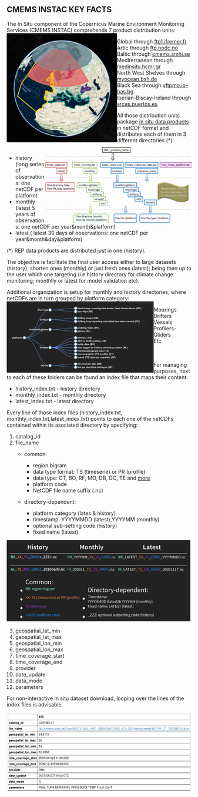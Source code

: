 ## CMEMS INSTAC KEY FACTS

The In Situ component of the Copernicus Marine Environment Monitoring Services (CMEMS INSTAC) comprehends 7 product distribution units:
<img align="left" src="https://github.com/CopernicusMarineInsitu/INSTACTraining/blob/master/images/regions.png" width="300">
1. Global through [ftp1.ifremer.fr](wwz.ifremer.fr/)
2. Artic through [ftp.nodc.no](arctic-roos.org/members/IMR)
3. Baltic through [cmems.smhi.se](http://www.smhi.se/en) 
4. Mediterranean through [medinsitu.hcmr.gr](http://www.hcmr.gr/en/)
5. North West Shelves through [myocean.bsh.de](http://nwsportal.bsh.de/)
6. Black Sea through [vftpmo.io-bas.bg](http://www.io-bas.bg/index_en.html)
7. Iberian-Biscay-Ireland through [arcas.puertos.es](http://ibidataportal.puertos.es/quid.php)

All those distribution units package [in situ data products](http://cmems-resources.cls.fr/documents/PUM/CMEMS-INS-PUM-013.pdf) in netCDF format and distributes each of them in 3 different directories (*):
<img align="right" src="https://github.com/CopernicusMarineInsitu/INSTACTraining/blob/master/images/ftp_struture.png" width="400">
<br>
<br>
* history (long series of observations: one netCDF per platform)
* monthly (latest 5 years of observations: one netCDF per year&month&platform)
* latest ( latest 30 days of observations: one netCDF per year&month&day&platform)

(*) REP data products are distributed just in one (history).

The objective is facilitate the final user access either to large datasets (history), shorten ones (monthly) or just fresh ones (latest); being then up to the user which one targeting (i.e history directory for climate change monitoring; monthlly or latest for model validation etc).

Additional organization is setup for monthly and history directories, where netCDFs are in turn grouped by platform category:
<img align="left" src="https://github.com/CopernicusMarineInsitu/INSTACTraining/blob/master/images/platforms.png" width="400">

1. Moorings
2. Drifters
3. Vessels
4. Profilers-Gliders
5. Etc

<br>
<br>
For managing purposes, next to each of these folders can be found an index file that maps their content:

* history_index.txt - history directory
* monthly_index.txt - monthly directory
* latest_index.txt - latest directory

Every line of those index files (history_index.txt, monthly_index.txt,latest_index.txt) points to each one of the netCDFs contained within its asociated directory by specifying:

1. catalog_id
2. file_name
    * common:
        * region bigram
        * data type format: TS (timeserie) or PR (profile)
        * data type: CT, BO, RF, MO, DB, DC, TE and [more](http://cmems-resources.cls.fr/documents/PUM/CMEMS-INS-PUM-013.pdf)
        * platform code
        * NetCDF file name suffix (.nc)

    * directory-dependent:
        * platform category (lates & history)
        * timestamp: YYYYMMDD (latest),YYYYMM (monthly)
        * optional sub-setting code (history)
        * fixed name (latest)    

<span padding-left="20%"><img src="https://github.com/CopernicusMarineInsitu/INSTACTraining/blob/master/images/naming.png" width="500"></span>

3. geospatial_lat_min
4. geospatial_lat_max
5.  geospatial_lon_min
6. geospatial_lon_max
7.  time_coverage_start
8.  time_coverage_end
9.  provider
10. date_update
11. data_mode
12. parameters 

For non-interactive in situ dataset download, looping over the lines of the index files is advisable. 
<div style="margin: 0 auto"><img src="https://github.com/CopernicusMarineInsitu/INSTACTraining/blob/master/images/index_files.png" width="600"></div>
